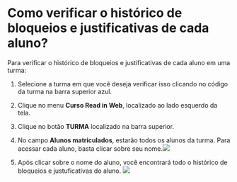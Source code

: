 # Como verificar o histórico de bloqueios e justificativas de cada aluno?

Para verificar o histórico de bloqueios e justificativas de cada aluno em uma turma:

1. Selecione a turma em que você deseja verificar isso clicando no código da turma na barra superior azul.

2. Clique no menu **Curso Read in Web**, localizado ao lado esquerdo da tela.

3. Clique no botão **TURMA** localizado na barra superior.

4. No campo **Alunos matriculados**, estarão todos os alunos da turma. Para acessar cada aluno, basta clicar sobre seu nome.![](https://raw.githubusercontent.com/mupi/readinweb-docs/master/images/student-history.png)

5. Após clicar sobre o nome do aluno, você encontrará todo o histórico de bloqueios e justuficativas do aluno. ![](https://raw.githubusercontent.com/mupi/readinweb-docs/master/images/student-history-page.png)